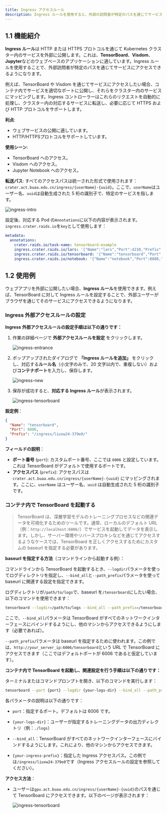 ```yaml
---
title: Ingress アクセスルール
description: Ingress ルールを使用すると、外部の訪問者が特定のパスを通じてサービスにアクセスできるようになります。
---
```


## 1.1 機能紹介

**Ingress ルール**は HTTP または HTTPS プロトコルを通じて Kubernetes クラスター内のサービスを外部に公開します。これは、**TensorBoard**、**Visdom**、**Jupyter**などのウェブベースのアプリケーションに適しています。Ingress ルールを使用することで、外部訪問者が特定のパスを通じてサービスにアクセスできるようになります。

例えば、TensorBoard や Visdom を通じてサービスにアクセスしたい場合、コンテナ内でサービスを適切なポートに公開し、それらをクラスター内のサービスにマッピングします。Ingress コントローラーはこれらのリクエストを自動的に処理し、クラスター内の対応するサービスに転送し、必要に応じて HTTPS および HTTP プロトコルをサポートします。

**利点**:

- ウェブサービスの公開に適しています。
- HTTP/HTTPSプロトコルをサポートしています。

**使用シーン**:

- TensorBoard へのアクセス。
- Visdom へのアクセス。
- Jupyter Notebook へのアクセス。

**転送パス**: すべてのアクセスパスは統一された形式で使用されます：`crater.act.buaa.edu.cn/ingress/{userName}-{uuid}`。ここで、`userName`はユーザー名、`uuid`は自動生成された 5 桁の識別子で、特定のサービスを指します。

![ingress-intro](./img/ingress-intro.webp)

設定後、対応する Pod の`Annotations`に以下の内容が表示されます。`ingress.crater.raids.io`を`key`として使用します：

```yaml
metadata:
  annotations:
    crater.raids.io/task-name: tensorboard-example
    ingress.crater.raids.io/lars: '{"Name":"lars","Port":4210,"Prefix":"/ingress/liuxw24-eb05b/"}'
    ingress.crater.raids.io/tensorboard: '{"Name":"tensorboard","Port":6006,"Prefix":"/ingress/liuxw24-379e0/"}'
    ingress.crater.raids.io/notebook: '{"Name":"notebook","Port":8888,"Prefix":"/ingress/liuxw24-cce14/"}'
```

## 1.2 使用例

ウェブアプリを外部に公開したい場合、**Ingress ルール**を使用できます。例えば、TensorBoard に対して Ingress ルールを設定することで、外部ユーザーがブラウザを通じてそのサービスにアクセスできるようになります。

### Ingress 外部アクセスルールの設定

**Ingress 外部アクセスルールの設定手順は以下の通りです：**

1. 作業の詳細ページで **外部アクセスルールを設定** をクリックします。

   ![ingress-entrance](./img/ingress-entrance.webp)

2. ポップアップされたダイアログで **「Ingress ルールを追加」** をクリックし、対応する**ルール名**（小文字のみで、20 文字以内で、重複しない）および**コンテナポート**を入力し、保存します。

   ![ingress-new](./img/ingress-new.webp)

3. 保存が成功すると、**対応する Ingress ルール**が表示されます。

   ![ingress-tensorboard](./img/ingress-tensorboard.webp)

**設定例**：

```json
{
  "Name": "tensorboard",
  "Port": 6006,
  "Prefix": "/ingress/liuxw24-379e0/"
}
```

**フィールドの説明**：

- **ポート番号** (`port`): カスタムポート番号、ここでは `6006` と設定しています。これは TensorBoard がデフォルトで使用するポートです。
- **アクセスパス** (`prefix`): アクセスパスは `crater.act.buaa.edu.cn/ingress/{userName}-{uuid}` にマッピングされます。ここに、`userName` はユーザー名、`uuid` は自動生成された 5 桁の識別子です。

### コンテナ内で TensorBoard を起動する

> TensorBoard は、深層学習モデルのトレーニングプロセスなどの関連データを可視化するためのツールです。通常、ローカルのデフォルト URL（例：`http://localhost:6006/`）でサービスを起動してデータを表示します。しかし、サーバー環境やリバースプロキシなどを通じてアクセスするようなケースでは、TensorBoard を正しくアクセスするためにカスタムの baseurl を指定する必要があります。

**baseurl を指定する方法**（コマンドラインから起動する例）：

コマンドラインから TensorBoard を起動するとき、`--logdir`パラメータを使ってログディレクトリを指定し、`--bind_all`と`--path_prefix`パラメータを使って baseurl に関連する設定を指定できます。

ログディレクトリが`/path/to/logs`で、baseurl を`/tensorboard`にしたい場合、以下のコマンドを使用できます：

```bash
tensorboard --logdir=/path/to/logs --bind_all --path_prefix=/tensorboard
```

ここで、`--bind_all`パラメータは TensorBoard がすべてのネットワークインターフェースにバインドするようにし、他のマシンからアクセスできるようにします（必要であれば）。

`--path_prefix`パラメータは baseurl を指定するために使われます。この例では、`http://your_server_ip:6006/tensorboard`という URL で TensorBoard にアクセスできます（ここではデフォルトポートが 6006 であると仮定しています）。

**コンテナ内で TensorBoard を起動し、関連設定を行う手順は以下の通りです：**

ターミナルまたはコマンドプロンプトを開き、以下のコマンドを実行します：

```bash
tensorboard --port {port} --logdir {your-logs-dir} --bind_all --path_prefix={your-ingress-prefix}
```

各パラメータの説明は以下の通りです：

- `port`：指定するポート。デフォルトは 6006 です。

- `{your-logs-dir}`：ユーザーが指定するトレーニングデータの出力ディレクトリ（例：`./logs`）

- `--bind_all`：TensorBoard がすべてのネットワークインターフェースにバインドするようにします。これにより、他のマシンからアクセスできます。

- `{your-ingress-prefix}`：指定した Ingress アクセスパス。この例では`/ingress/liuxw24-379e0`です（Ingress アクセスルールの設定を参照してください）。

**アクセス方法**：

- ユーザーは`gpu.act.buaa.edu.cn/ingress/{userName}-{uuid}`のパスを通じて TensorBoard にアクセスできます。以下のページが表示されます：

  ![ingress-tensorboard](./img/ingress-tb-1.webp)